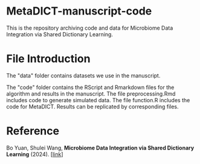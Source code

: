 # MetaDICT-manuscript-code
This is the repository archiving code and data for Microbiome Data Integration via Shared Dictionary Learning.

# File Introduction
The "data" folder contains datasets we use in the manuscript. 

The "code" folder contains the RScript and Rmarkdown files for the algorithm and results in the manuscript. 
The file preprocessing.Rmd includes code to generate simulated data.
The file function.R includes the code for MetaDICT. Results can be replicated by corresponding files.

# Reference
Bo Yuan, Shulei Wang,
<b>Microbiome Data Integration via Shared Dictionary Learning</b>
(2024).
[<a href=https://www.biorxiv.org/content/10.1101/2024.10.04.616752v1>link</a>]



